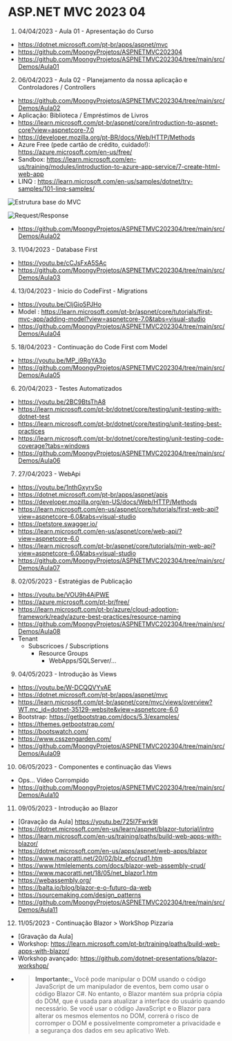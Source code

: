 # ASP.NET MVC 2023 04

1. 04/04/2023 - Aula 01 - Apresentação do Curso
- https://dotnet.microsoft.com/pt-br/apps/aspnet/mvc
- https://github.com/MoongyProjetos/ASPNETMVC202304
- https://github.com/MoongyProjetos/ASPNETMVC202304/tree/main/src/Demos/Aula01


2. 06/04/2023 - Aula 02 - Planejamento da nossa aplicação e Controladores / Controllers
- https://github.com/MoongyProjetos/ASPNETMVC202304/tree/main/src/Demos/Aula02
- Aplicação: Biblioteca / Empréstimos de Livros 
- https://learn.microsoft.com/pt-br/aspnet/core/introduction-to-aspnet-core?view=aspnetcore-7.0
- https://developer.mozilla.org/pt-BR/docs/Web/HTTP/Methods
- Azure Free (pede cartão de crédito, cuidado!): https://azure.microsoft.com/en-us/free/
- Sandbox: https://learn.microsoft.com/en-us/training/modules/introduction-to-azure-app-service/7-create-html-web-app
- LINQ : https://learn.microsoft.com/en-us/samples/dotnet/try-samples/101-linq-samples/

![Estrutura base do MVC](https://qph.cf2.quoracdn.net/main-qimg-3736ee98eff0c8148e2372d2b693f0ce)

![Request/Response](https://www.ryadel.com/wp-content/uploads/2018/06/http-request-response-flow-diagram.png)
- https://github.com/MoongyProjetos/ASPNETMVC202304/tree/main/src/Demos/Aula02


3. 11/04/2023 - Database First
- https://youtu.be/cCJsFxA5SAc
- https://github.com/MoongyProjetos/ASPNETMVC202304/tree/main/src/Demos/Aula03


4. 13/04/2023 - Inicio do CodeFirst - Migrations
- https://youtu.be/CIjGio5PJHo
- Model : https://learn.microsoft.com/pt-br/aspnet/core/tutorials/first-mvc-app/adding-model?view=aspnetcore-7.0&tabs=visual-studio
- https://github.com/MoongyProjetos/ASPNETMVC202304/tree/main/src/Demos/Aula04

5. 18/04/2023 - Continuação do Code First com Model
- https://youtu.be/MP_i9RgYA3o
- https://github.com/MoongyProjetos/ASPNETMVC202304/tree/main/src/Demos/Aula05

6. 20/04/2023 - Testes Automatizados
- https://youtu.be/2BC9BtsThA8
- https://learn.microsoft.com/pt-br/dotnet/core/testing/unit-testing-with-dotnet-test
- https://learn.microsoft.com/pt-br/dotnet/core/testing/unit-testing-best-practices
- https://learn.microsoft.com/pt-br/dotnet/core/testing/unit-testing-code-coverage?tabs=windows
- https://github.com/MoongyProjetos/ASPNETMVC202304/tree/main/src/Demos/Aula06


7. 27/04/2023 - WebApi
- https://youtu.be/1nthGxyrvSo
- https://dotnet.microsoft.com/pt-br/apps/aspnet/apis
- https://developer.mozilla.org/en-US/docs/Web/HTTP/Methods 
- https://learn.microsoft.com/en-us/aspnet/core/tutorials/first-web-api?view=aspnetcore-6.0&tabs=visual-studio
- https://petstore.swagger.io/
- https://learn.microsoft.com/en-us/aspnet/core/web-api/?view=aspnetcore-6.0
- https://learn.microsoft.com/pt-br/aspnet/core/tutorials/min-web-api?view=aspnetcore-6.0&tabs=visual-studio
- https://github.com/MoongyProjetos/ASPNETMVC202304/tree/main/src/Demos/Aula07


8. 02/05/2023 - Estratégias de Publicação
- https://youtu.be/VOU9h4AjPWE
- https://azure.microsoft.com/pt-br/free/
- https://learn.microsoft.com/pt-br/azure/cloud-adoption-framework/ready/azure-best-practices/resource-naming
- https://github.com/MoongyProjetos/ASPNETMVC202304/tree/main/src/Demos/Aula08
- Tenant
    - Subscricoes / Subscriptions
        - Resource Groups
            -  WebApps/SQLServer/...


9. 04/05/2023 - Introdução às Views
- https://youtu.be/W-DCQQVYvAE
- https://dotnet.microsoft.com/pt-br/apps/aspnet/mvc
- https://learn.microsoft.com/pt-br/aspnet/core/mvc/views/overview?WT.mc_id=dotnet-35129-website&view=aspnetcore-6.0
- Bootstrap: https://getbootstrap.com/docs/5.3/examples/
- https://themes.getbootstrap.com/
- https://bootswatch.com/
- https://www.csszengarden.com/
- https://github.com/MoongyProjetos/ASPNETMVC202304/tree/main/src/Demos/Aula09

10. 06/05/2023 - Componentes e continuação das Views
- Ops... Vídeo Corrompido
- https://github.com/MoongyProjetos/ASPNETMVC202304/tree/main/src/Demos/Aula10

11. 09/05/2023 - Introdução ao Blazor
- [Gravação da Aula] https://youtu.be/725I7Fwrk9I
- https://dotnet.microsoft.com/en-us/learn/aspnet/blazor-tutorial/intro
- https://learn.microsoft.com/en-us/training/paths/build-web-apps-with-blazor/
- https://dotnet.microsoft.com/en-us/apps/aspnet/web-apps/blazor
- https://www.macoratti.net/20/02/blz_efccrud1.htm
- https://www.htmlelements.com/docs/blazor-web-assembly-crud/
- https://www.macoratti.net/18/05/net_blazor1.htm
- https://webassembly.org/
- https://balta.io/blog/blazor-e-o-futuro-da-web
- https://sourcemaking.com/design_patterns
- https://github.com/MoongyProjetos/ASPNETMVC202304/tree/main/src/Demos/Aula11 

12. 11/05/2023 - Continuação Blazor > WorkShop Pizzaria
- [Gravação da Aula]
- Workshop: https://learn.microsoft.com/pt-br/training/paths/build-web-apps-with-blazor/
- Workshop avançado: https://github.com/dotnet-presentations/blazor-workshop/
- > **Importante:_**  Você pode manipular o DOM usando o código JavaScript de um manipulador de eventos, bem como usar o código Blazor C#. No entanto, o Blazor mantém sua própria cópia do DOM, que é usada para atualizar a interface do usuário quando necessário. Se você usar o código JavaScript e o Blazor para alterar os mesmos elementos no DOM, correrá o risco de corromper o DOM e possivelmente comprometer a privacidade e a segurança dos dados em seu aplicativo Web.
